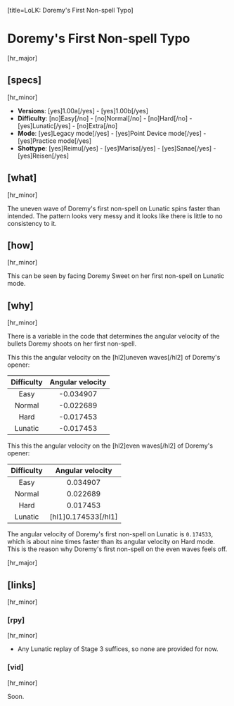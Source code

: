 [title=LoLK: Doremy's First Non-spell Typo]
# Doremy's First Non-spell Typo
[hr_major]
## [specs]
[hr_minor]

* **Versions**: [yes]1.00a[/yes] - [yes]1.00b[/yes]
* **Difficulty**: [no]Easy[/no] - [no]Normal[/no] - [no]Hard[/no] - [yes]Lunatic[/yes] - [no]Extra[/no]
* **Mode**: [yes]Legacy mode[/yes] - [yes]Point Device mode[/yes] - [yes]Practice mode[/yes]
* **Shottype**: [yes]Reimu[/yes] - [yes]Marisa[/yes] - [yes]Sanae[/yes] - [yes]Reisen[/yes]

## [what]
[hr_minor]

The uneven wave of Doremy's first non-spell on Lunatic spins faster than intended. The pattern looks very messy and it looks like there is little to no consistency to it.

## [how]
[hr_minor]

This can be seen by facing Doremy Sweet on her first non-spell on Lunatic mode.

## [why]
[hr_minor]

There is a variable in the code that determines the angular velocity of the bullets Doremy shoots on her first non-spell.

This this the angular velocity on the [hl2]uneven waves[/hl2] of Doremy's opener:

| Difficulty | Angular velocity |
|:----------:|:----------------:|
|    Easy    |     -0.034907    |
|   Normal   |     -0.022689    |
|    Hard    |     -0.017453    |
|   Lunatic  |     -0.017453    |

This this the angular velocity on the [hl2]even waves[/hl2] of Doremy's opener:

| Difficulty | Angular velocity |
|:----------:|:----------------:|
|    Easy    |     0.034907     |
|   Normal   |     0.022689     |
|    Hard    |     0.017453     |
|   Lunatic  |     [hl1]0.174533[/hl1]     |


The angular velocity of Doremy's first non-spell on Lunatic is `0.174533`, which is about nine times faster than its angular velocity on Hard mode. This is the reason why Doremy's first non-spell on the even waves feels off.

[hr_major]
## [links]
[hr_minor]
### [rpy]
[hr_minor]

+ Any Lunatic replay of Stage 3 suffices, so none are provided for now.

### [vid]
[hr_minor]

Soon.
